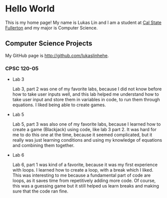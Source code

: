 # Hello World

This is my home page! My name is Lukas Lin and I am a student at [Cal State Fullerton](http://www.fullerton.edu/) and my major is Computer Science.

## Computer Science Projects

My GitHub page is http://github.com/lukaslinhehe.

### CPSC 120-05

* Lab 3

    Lab 3, part 2 was one of my favorite labs, because I did not know before how to take user inputs well, and this lab helped me understand how to take user input and store them in variables in code, to run them through equations. I liked being able to create games.

* Lab 5

    Lab 5, part 3 was also one of my favorite labs, because I learned how to create a game (Blackjack) using code, like lab 3 part 2. It was hard for me to do this one at the time, because it seemed complicated, but it really was just learning conditions and using my knowledge of equations and combining them together. 

* Lab 6

    Lab 6, part 1 was kind of a favorite, because it was my first experience with loops. I learned how to create a loop, with a break which I liked. This was interesting to me because a fundamental part of code are loops, as it saves time from repetitively adding more code.  Of course, this was a guessing game but it still helped us learn breaks and making sure that the code ran fine. 